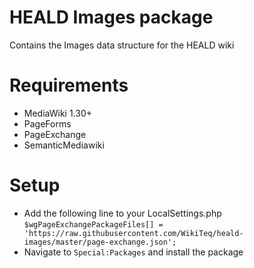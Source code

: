 # HEALD Images package
Contains the Images data structure for the HEALD wiki

# Requirements

* MediaWiki 1.30+
* PageForms
* PageExchange
* SemanticMediawiki

# Setup

* Add the following line to your LocalSettings.php `$wgPageExchangePackageFiles[] = 'https://raw.githubusercontent.com/WikiTeq/heald-images/master/page-exchange.json';`
* Navigate to `Special:Packages` and install the package

